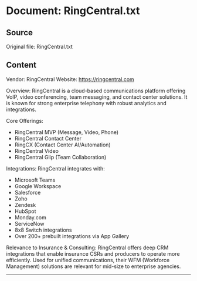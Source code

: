 # Document: RingCentral.txt

## Source
Original file: RingCentral.txt

## Content
Vendor: RingCentral
Website: https://ringcentral.com

Overview:
RingCentral is a cloud-based communications platform offering VoIP, video conferencing, team messaging, and contact center solutions. It is known for strong enterprise telephony with robust analytics and integrations.

Core Offerings:
- RingCentral MVP (Message, Video, Phone)
- RingCentral Contact Center
- RingCX (Contact Center AI/Automation)
- RingCentral Video
- RingCentral Glip (Team Collaboration)

Integrations:
RingCentral integrates with:
- Microsoft Teams
- Google Workspace
- Salesforce
- Zoho
- Zendesk
- HubSpot
- Monday.com
- ServiceNow
- 8x8 Switch integrations
- Over 200+ prebuilt integrations via App Gallery

Relevance to Insurance & Consulting:
RingCentral offers deep CRM integrations that enable insurance CSRs and producers to operate more efficiently. Used for unified communications, their WFM (Workforce Management) solutions are relevant for mid-size to enterprise agencies.

-----
